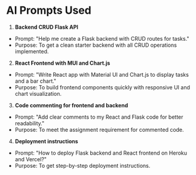 # AI Prompts Used

1. **Backend CRUD Flask API**  
- Prompt: "Help me create a Flask backend with CRUD routes for tasks."  
- Purpose: To get a clean starter backend with all CRUD operations implemented.

2. **React Frontend with MUI and Chart.js**  
- Prompt: "Write React app with Material UI and Chart.js to display tasks and a bar chart."  
- Purpose: To build frontend components quickly with responsive UI and chart visualization.

3. **Code commenting for frontend and backend**  
- Prompt: "Add clear comments to my React and Flask code for better readability."  
- Purpose: To meet the assignment requirement for commented code.

4. **Deployment instructions**  
- Prompt: "How to deploy Flask backend and React frontend on Heroku and Vercel?"  
- Purpose: To get step-by-step deployment instructions.
